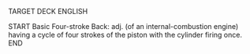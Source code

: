 TARGET DECK
ENGLISH

START
Basic
Four-stroke
Back: adj. (of an internal-combustion engine) having a cycle of four strokes of the piston with the cylinder firing once.
END
